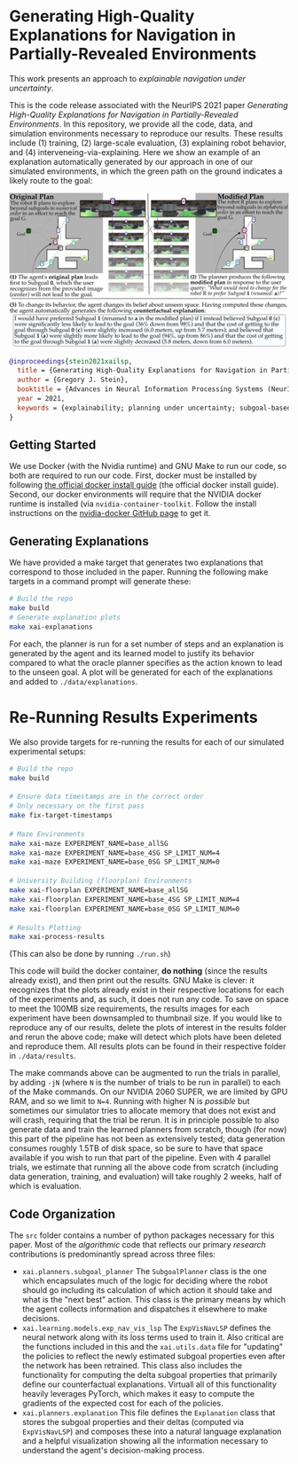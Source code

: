 # Generating High-Quality Explanations for Navigation in Partially-Revealed Environments

This work presents an approach to *explainable navigation under uncertainty*.

This is the code release associated with the NeurIPS 2021 paper *Generating High-Quality Explanations for Navigation in Partially-Revealed Environments*. In this repository, we provide all the code, data, and simulation environments necessary to reproduce our results. These results include (1) training, (2) large-scale evaluation, (3) explaining robot behavior, and (4) interveneing-via-explaining. Here we show an example of an explanation automatically generated by our approach in one of our simulated environments, in which the green path on the ground indicates a likely route to the goal:

![An example explanation automatically generated by our approach in our simulated 'Guided Maze' environment.](resources/xai-example-explanation.jpg)

```bibtex
@inproceedings{stein2021xailsp,
  title = {Generating High-Quality Explanations for Navigation in Partially-Revealed Environments},
  author = {Gregory J. Stein},
  booktitle = {Advances in Neural Information Processing Systems (NeurIPS)},
  year = 2021,
  keywords = {explainability; planning under uncertainty; subgoal-based planning; interpretable-by-design},
}
```


## Getting Started

We use Docker (with the Nvidia runtime) and GNU Make to run our code, so both are required to run our code. First, docker must be installed by following [the official docker install guide](https://docs.docker.com/engine/install/ubuntu/)
(the official docker install guide). Second, our docker environments will require that the NVIDIA docker runtime is installed (via `nvidia-container-toolkit`. Follow the install instructions on the [nvidia-docker GitHub page](https://github.com/NVIDIA/nvidia-docker#quickstart) to get it.

## Generating Explanations
	
We have provided a make target that generates two explanations that correspond to those included in the paper. Running the following make targets in a command prompt will generate these:

```bash
# Build the repo
make build
# Generate explanation plots
make xai-explanations
```

For each, the planner is run for a set number of steps and an explanation is generated by the agent and its learned model to justify its behavior compared to what the oracle planner specifies as the action known to lead to the unseen goal. A plot will be generated for each of the explanations and added to `./data/explanations`.

# Re-Running Results Experiments

We also provide targets for re-running the results for each of our simulated experimental setups:

```bash
# Build the repo
make build

# Ensure data timestamps are in the correct order
# Only necessary on the first pass
make fix-target-timestamps

# Maze Environments
make xai-maze EXPERIMENT_NAME=base_allSG
make xai-maze EXPERIMENT_NAME=base_4SG SP_LIMIT_NUM=4
make xai-maze EXPERIMENT_NAME=base_0SG SP_LIMIT_NUM=0

# University Building (floorplan) Environments
make xai-floorplan EXPERIMENT_NAME=base_allSG
make xai-floorplan EXPERIMENT_NAME=base_4SG SP_LIMIT_NUM=4
make xai-floorplan EXPERIMENT_NAME=base_0SG SP_LIMIT_NUM=0

# Results Plotting
make xai-process-results
```

(This can also be done by running `./run.sh`)

This code will build the docker container, **do nothing** (since the results already exist), and then print out the results. GNU Make is clever: it recognizes that the plots already exist in their respective locations for each of the experiments and, as such, it does not run any code. To save on space to meet the 100MB size requirements, the results images for each experiment have been downsampled to thumbnail size. If you would like to reproduce any of our results, delete the plots of interest in the results folder and rerun the above code; make will detect which plots have been deleted and reproduce them. All results plots can be found in their respective folder in `./data/results`.

The make commands above can be augmented to run the trials in parallel, by adding `-jN` (where `N` is the number of trials to be run in parallel) to each of the Make commands. On our NVIDIA 2060 SUPER, we are limited by GPU RAM, and so we limit to `N=4`. Running with higher N is *possible* but sometimes our simulator tries to allocate memory that does not exist and will crash, requiring that the trial be rerun. It is in principle possible to also generate data and train the learned planners from scratch, though (for now) this part of the pipeline has not been as extensively tested; data generation consumes roughly 1.5TB of disk space, so be sure to have that space available if you wish to run that part of the pipeline. Even with 4 parallel trials, we estimate that running all the above code from scratch (including data generation, training, and evaluation) will take roughly 2 weeks, half of which is evaluation.

## Code Organization

The `src` folder contains a number of python packages necessary for this paper. Most of the *algorithmic* code that reflects our primary *research* contributions is predominantly spread across three files:

- `xai.planners.subgoal_planner` The `SubgoalPlanner` class is the one which encapsulates much of the logic for deciding where the robot should go including its calculation of which action it should take and what is the "next best" action. This class is the primary means by which the agent collects information and dispatches it elsewhere to make decisions.
- `xai.learning.models.exp_nav_vis_lsp` The `ExpVisNavLSP` defines the neural network along with its loss terms used to train it. Also critical are the functions included in this and the `xai.utils.data` file for "updating" the policies to reflect the newly estimated subgoal properties even after the network has been retrained. This class also includes the functionality for computing the delta subgoal properties that primarily define our counterfactual explanations. Virtuall all of this functionality heavily leverages PyTorch, which makes it easy to compute the gradients of the expected cost for each of the policies.
- `xai.planners.explanation` This file defines the `Explanation` class that stores the subgoal properties and their deltas (computed via `ExpVisNavLSP`) and composes these into a natural language explanation and a helpful visualization showing all the information necessary to understand the agent's decision-making process.
